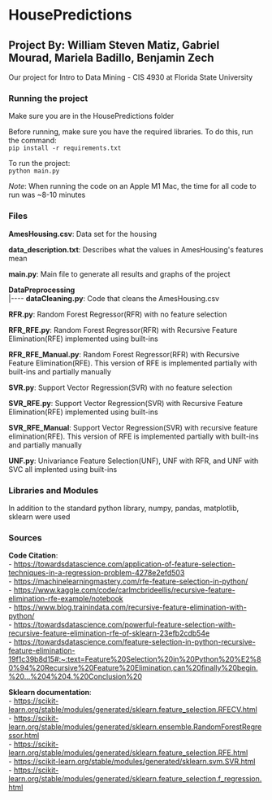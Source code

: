 # HousePredictions
## Project By: William Steven Matiz, Gabriel Mourad, Mariela Badillo, Benjamin Zech
Our project for Intro to Data Mining - CIS 4930 at Florida State University

### Running the project
Make sure you are in the HousePredictions folder

Before running, make sure you have the required libraries. To do this, run the command:  
`pip install -r requirements.txt`

To run the project:  
`python main.py`

*Note*: When running the code on an Apple M1 Mac, the time for all code to run was ~8-10 minutes

### Files
**AmesHousing.csv**: Data set for the housing

**data_description.txt**: Describes what the values in AmesHousing's features mean

**main.py**: Main file to generate all results and graphs of the project

**DataPreprocessing**   
|---- **dataCleaning.py**: Code that cleans the AmesHousing.csv  

**RFR.py**: Random Forest Regressor(RFR) with no feature selection

**RFR_RFE.py**: Random Forest Regressor(RFR) with Recursive Feature Elimination(RFE) implemented using built-ins

**RFR_RFE_Manual.py**: Random Forest Regressor(RFR) with Recursive Feature Elimination(RFE). This version of RFE is implemented partially with built-ins and partially manually

**SVR.py**: Support Vector Regression(SVR) with no feature selection

**SVR_RFE.py**: Support Vector Regression(SVR) with Recursive Feature Elimination(RFE) implemented using built-ins

**SVR_RFE_Manual**: Support Vector Regression(SVR) with recursive feature elimination(RFE). This version of RFE is implemented partially with built-ins and partially manually

**UNF.py**: Univariance Feature Selection(UNF), UNF with RFR, and UNF with SVC all implented using built-ins

### Libraries and Modules
In addition to the standard python library, numpy, pandas, matplotlib, sklearn were used

### Sources
**Code Citation**:  
    - https://towardsdatascience.com/application-of-feature-selection-techniques-in-a-regression-problem-4278e2efd503  
    - https://machinelearningmastery.com/rfe-feature-selection-in-python/  
    - https://www.kaggle.com/code/carlmcbrideellis/recursive-feature-elimination-rfe-example/notebook  
    - https://www.blog.trainindata.com/recursive-feature-elimination-with-python/  
    - https://towardsdatascience.com/powerful-feature-selection-with-recursive-feature-elimination-rfe-of-sklearn-23efb2cdb54e  
    - https://towardsdatascience.com/feature-selection-in-python-recursive-feature-elimination-19f1c39b8d15#:~:text=Feature%20Selection%20in%20Python%20%E2%80%94%20Recursive%20Feature%20Elimination,can%20finally%20begin.%20...%204%204.%20Conclusion%20

**Sklearn documentation**:  
    - https://scikit-learn.org/stable/modules/generated/sklearn.feature_selection.RFECV.html  
    - https://scikit-learn.org/stable/modules/generated/sklearn.ensemble.RandomForestRegressor.html  
    - https://scikit-learn.org/stable/modules/generated/sklearn.feature_selection.RFE.html  
    - https://scikit-learn.org/stable/modules/generated/sklearn.svm.SVR.html  
    - https://scikit-learn.org/stable/modules/generated/sklearn.feature_selection.f_regression.html  
